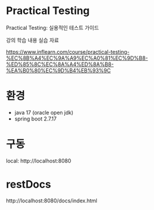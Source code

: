# Practical Testing

Practical Testing: 실용적인 테스트 가이드

강의 학습 내용 실습 자료

https://www.inflearn.com/course/practical-testing-%EC%8B%A4%EC%9A%A9%EC%A0%81%EC%9D%B8-%ED%85%8C%EC%8A%A4%ED%8A%B8-%EA%B0%80%EC%9D%B4%EB%93%9C

# 환경
 - java 17 (oracle open jdk)
 - spring boot 2.7.17

# 구동
local: http://localhost:8080

# restDocs
http://localhost:8080/docs/index.html